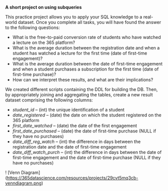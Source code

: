 **A short project on using subqueries**

This practice project allows you to apply your SQL knowledge to a real-world dataset. Once you complete all tasks, you will have found the answer to the following questions:

+ What is the free-to-paid conversion rate of students who have watched a lecture on the 365 platform?
+ What is the average duration between the registration date and when a student has watched a lecture for the first time (date of first-time engagement)?
+ What is the average duration between the date of first-time engagement and when a student purchases a subscription for the first time (date of first-time purchase)?
+ How can we interpret these results, and what are their implications?

We created different scripts containing the DDL for building the DB. Then, by appropriately joining and aggregating the tables, create a new result dataset comprising the following columns:

- *student_id* – (int) the unique identification of a student
- *date_registered* – (date) the date on which the student registered on the 365 platform
- *first_date_watched* – (date) the date of the first engagement
- *first_date_purchased* – (date) the date of first-time purchase (NULL if they have no purchases)
- *date_diff_reg_watch* – (int) the difference in days between the registration date and the date of first-time engagement
- *date_diff_watch_purch* – (int) the difference in days between the date of first-time engagement and the date of first-time purchase (NULL if they have no purchases)

! [Venn Diagram] (https://365datascience.com/resources/projects/29cvt5mq3cb-venndiagram.png)
